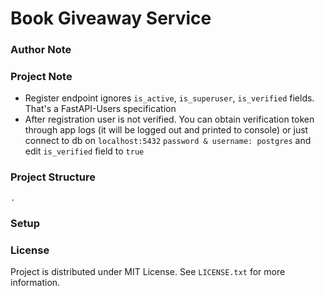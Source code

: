 # Book Giveaway Service

### Author Note

### Project Note
 - Register endpoint ignores `is_active`, `is_superuser`, `is_verified` fields. That's a FastAPI-Users specification
 - After registration user is not verified. You can obtain verification token through app logs (it will be logged out and printed to console) or just connect to db on `localhost:5432` `password & username: postgres` and edit `is_verified` field to `true`

### Project Structure
```
.
```

### Setup

### License
Project is distributed under MIT License. See `LICENSE.txt` for more information.

